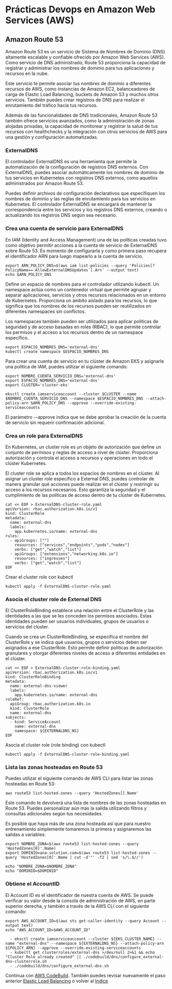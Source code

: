 # Prácticas Devops en Amazon Web Services (AWS)
## Amazon Route 53

Amazon Route 53 es un servicio de Sistema de Nombres de Dominio (DNS) altamente escalable y confiable ofrecido por Amazon Web Services (AWS). Como servicio de DNS administrado, Route 53 proporciona la capacidad de registrar y administrar los nombres de dominio para tus aplicaciones y recursos en la nube.

Este servicio te permite asociar tus nombres de dominio a diferentes recursos de AWS, como instancias de Amazon EC2, balanceadores de carga de Elastic Load Balancing, buckets de Amazon S3 y muchos otros servicios. También puedes crear registros de DNS para realizar el enrutamiento del tráfico hacia tus recursos.

Además de las funcionalidades de DNS tradicionales, Amazon Route 53 también ofrece servicios avanzados, como la administración de zonas alojadas privadas, la capacidad de monitorear y registrar la salud de tus recursos con healthchecks y la integración con otros servicios de AWS para una gestión y configuración automatizadas.

### ExternalDNS

El controlador ExternalDNS es una herramienta que permite la automatización de la configuración de registros DNS externos. Con ExternalDNS, puedes asociar automáticamente los nombres de dominio de tus servicios en Kubernetes con registros DNS externos, como aquellos administrados por Amazon Route 53.

Puedes definir archivos de configuración declarativos que especifiquen los nombres de dominio y las reglas de enrutamiento para tus servicios en Kubernetes. El controlador ExternalDNS se encargará de mantener la correspondencia entre los servicios y los registros DNS externos, creando o actualizando los registros DNS según sea necesario.

### Crea una cuenta de servicio para ExternalDNS

En IAM (Identity and Access Management) una de las políticas creadas tuvo como objetivo permitir acciones a la cuenta de servicio de ExternalDNS sobre Route 53. Es momento de configurarla y como primera paso recupera el identificador ARN para luego mapearlo a la cuenta de servicio.

```shell
export ARN_POLICY_DNS=$(aws iam list-policies --query 'Policies[?PolicyName==`AllowExternalDNSUpdates`].Arn' --output text)
echo $ARN_POLICY_DNS
```

Define un espacio de nombres para el controlador utilizando kubectl. Un namespace actúa como un contenedor virtual que permite agrupar y separar aplicaciones, servicios y otros recursos relacionados en un entorno de Kubernetes. Proporciona un ámbito aislado para los recursos, lo que significa que los nombres de los recursos pueden ser reutilizados en diferentes namespaces sin conflictos.

Los namespaces también pueden ser utilizados para aplicar políticas de seguridad y de acceso basadas en roles (RBAC), lo que permite controlar los permisos y el acceso a los recursos dentro de un namespace específico.

```shell
export ESPACIO_NOMBRES_DNS='external-dns'
kubectl create namespace $ESPACIO_NOMBRES_DNS
```

Para crear una cuenta de servicio en tu clúster de Amazon EKS y asignarle una política de IAM, puedes utilizar el siguiente comando:

```shell
export NOMBRE_CUENTA_SERVICIO_DNS='external-dns'
export ESPACIO_NOMBRES_DNS='external-dns'
export CLUSTER='cluster-eks'

eksctl create iamserviceaccount --cluster $CLUSTER --name $NOMBRE_CUENTA_SERVICIO_DNS --namespace $ESPACIO_NOMBRES_DNS --attach-policy-arn $ARN_POLICY_DNS --approve --override-existing-serviceaccounts
```
El parámetro --approve indica que se debe aprobar la creación de la cuenta de servicio sin requerir confirmación adicional.

### Crea un role para ExternalDNS

En Kubernetes, un cluster role es un objeto de autorización que define un conjunto de permisos y reglas de acceso a nivel de clúster. Proporciona autorización y controla el acceso a recursos y operaciones en todo el clúster Kubernetes.

El cluster role se aplica a todos los espacios de nombres en el clúster. Al asignar un cluster role específico a External DNS, puedes controlar de manera granular qué acciones puede realizar en el clúster y restringir su acceso a los recursos necesarios. Esto garantiza la seguridad y el cumplimiento de las políticas de acceso dentro de tu clúster de Kubernetes.

```shell
cat << EOF > ExternalDNS-cluster-role.yaml
apiVersion: rbac.authorization.k8s.io/v1
kind: ClusterRole
metadata:
  name: external-dns
  labels:
    app.kubernetes.io/name: external-dns
rules:
  - apiGroups: [""]
    resources: ["services","endpoints","pods","nodes"]
    verbs: ["get","watch","list"]
  - apiGroups: ["extensions","networking.k8s.io"]
    resources: ["ingresses"]
    verbs: ["get","watch","list"]
EOF
```

Crear el cluster role con kubectl

```shell
kubectl apply -f ExternalDNS-cluster-role.yaml
```

### Asocia el cluster role de External DNS

El ClusterRoleBinding establece una relación entre el ClusterRole y las identidades a las que se les conceden los permisos asociados. Estas identidades pueden ser usuarios individuales, grupos de usuarios o servicios del clúster.

Cuando se crea un ClusterRoleBinding, se especifica el nombre del ClusterRole y se indica qué usuarios, grupos o servicios deben ser asignados a ese ClusterRole. Esto permite definir políticas de autorización granulares y otorgar diferentes niveles de acceso a diferentes entidades en el clúster.

```shell
cat << EOF > ExternalDNS-cluster-role-binding.yaml
apiVersion: rbac.authorization.k8s.io/v1
kind: ClusterRoleBinding
metadata:
  name: external-dns-viewer
  labels:
    app.kubernetes.io/name: external-dns
roleRef:
  apiGroup: rbac.authorization.k8s.io
  kind: ClusterRole
  name: external-dns
subjects:
  - kind: ServiceAccount
    name: external-dns
    namespace: ${EXTERNALDNS_NS}
EOF
```

Asocia el cluster role (role binding) con kubectl

```shell
kubectl apply -f ExternalDNS-cluster-role-binding.yaml
```

### Lista las zonas hosteadas en Route 53

Puedes utilizar el siguiente comando de AWS CLI para listar las zonas hosteadas en Route 53:

```shell
aws route53 list-hosted-zones --query 'HostedZones[].Name'
```

Este comando te devolverá una lista de nombres de las zonas hosteadas en Route 53. Puedes personalizar aún más la salida utilizando filtros y consultas adicionales según tus necesidades.

Es posible que haya más de una zona hosteada así que para nuestro entrenamiento simplemente tomaremos la primera y asignaremos las salidas a variables:

```shell
export NOMBRE_ZONA=$(aws route53 list-hosted-zones --query 'HostedZones[0]'.Name)
export DOMINIO=ana-solution.com=$(aws route53 list-hosted-zones --query 'HostedZones[0]'.Name | cut -d'"' -f2 | sed 's/\.$//')

echo "NOMBRE_ZONA=$NOMBRE_ZONA"
echo "DOMINIO=$DOMINIO"
```

### Obtiene el AccountID

El Account ID es el identificador de nuestra cuenta de AWS. Se puede verificar su valor desde la consola de administración de AWS, en parte superior derecha, y también a través de la AWS CLI con el siguiente comando:

```shell
export AWS_ACCOUNT_ID=$(aws sts get-caller-identity --query Account --output text)
echo "AWS_ACCOUNT_ID=$AWS_ACCOUNT_ID"
```
           
      - eksctl create iamserviceaccount --cluster ${EKS_CLUSTER_NAME} --name "external-dns" --namespace ${EXTERNALDNS_NS} --attach-policy-arn ${POLICY_ARN} --approve --override-existing-serviceaccounts
      - kubectl get clusterroles/external-dns >/dev/null 2>&1 && echo "Cluster Role already created" || ./codebuild/dns/configure_external-dns-clusterrole.sh
      - ./codebuild/dns/configure_external-dns.sh

Continua con [AWS CodeBuild](codebuild.md). También puedes revisar nuevamente el paso anterior [Elastic Load Balancing](alb.md) o volver al [Indice](indice.md)